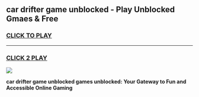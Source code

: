 
## car drifter game unblocked - Play Unblocked Gmaes & Free
<h3>
<a href="https://premium.freeplayer.one?title=car_drifter_game_unblocked&ref=19F">CLICK TO PLAY</a></h3>
<hr>

<h3>
<a href="https://premium.freeplayer.one?title=car_drifter_game_unblocked&ref=19F">CLICK 2 PLAY</a>
  
</h3>

<a href="https://premium.freeplayer.one?title=car_drifter_game_unblocked&ref=19F/"><img src="https://clearcache.store/games.png"></a>


**car drifter game unblocked games unblocked: Your Gateway to Fun and Accessible Online Gaming**
